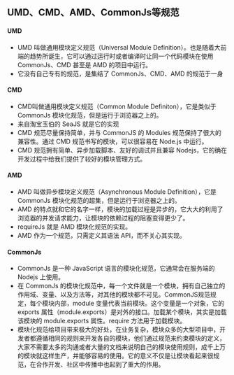 ## UMD、CMD、AMD、CommonJs等规范
#### UMD
- UMD 叫做通用模块定义规范（Universal Module Definition）。也是随着大前端的趋势所诞生，它可以通过运行时或者编译时让同一个代码模块在使用 CommonJs、CMD 甚至是 AMD 的项目中运行。
- 它没有自己专有的规范，是集结了 CommonJs、CMD、AMD 的规范于一身

#### CMD 
- CMD叫做通用模块定义规范（Common Module Definiton），它是类似于 CommonJs 模块化规范，但是运行于浏览器之上的。
- 来自淘宝玉伯的 SeaJS 就是它的实现
- CMD 规范尽量保持简单，并与 CommonJS 的 Modules 规范保持了很大的兼容性。通过 CMD 规范书写的模块，可以很容易在 Node.js 中运行。
- CMD 规范拥有简单、异步加载脚本、友好的调试并且兼容 Nodejs，它的确在开发过程中给我们提供了较好的模块管理方式。

#### AMD
- AMD 叫做异步模块定义规范（Asynchronous Module Definition），它是 CommonJs 模块化规范的超集，但是运行于浏览器之上的。
- AMD 的特点就和它的名字一样，模块的加载过程是异步的，它大大的利用了浏览器的并发请求能力，让模块的依赖过程的阻塞变得更少了。
- requireJs 就是 AMD 模块化规范的实现。
- AMD 作为一个规范，只需定义其语法 API，而不关心其实现。

#### CommonJs
- CommonJs 是一种 JavaScript 语言的模块化规范，它通常会在服务端的 Nodejs 上使用。
- 在 CommonJs 的模块化规范中，每一个文件就是一个模块，拥有自己独立的作用域、变量、以及方法等，对其他的模块都不可见。CommonJS规范规定，每个模块内部，module 变量代表当前模块。这个变量是一个对象，它的 exports 属性（module.exports）是对外的接口。加载某个模块，其实是加载该模块的 module.exports 属性。require 方法用于加载模块。
- 模块化规范给项目带来极大的好处，在业务复杂，模块众多的大型项目中，开发者都遵循相同的规则来开发各自的模块，他们通过规范来约束模块的定义，大家不需要太多的沟通或者大量的文档来说明自己的模块使用规则，成千上万的模块就这样生产，并能够容易的使用。它的意义不仅是让模块看起来很规范，在合作开发、社区中传播中也起到了重大的作用。